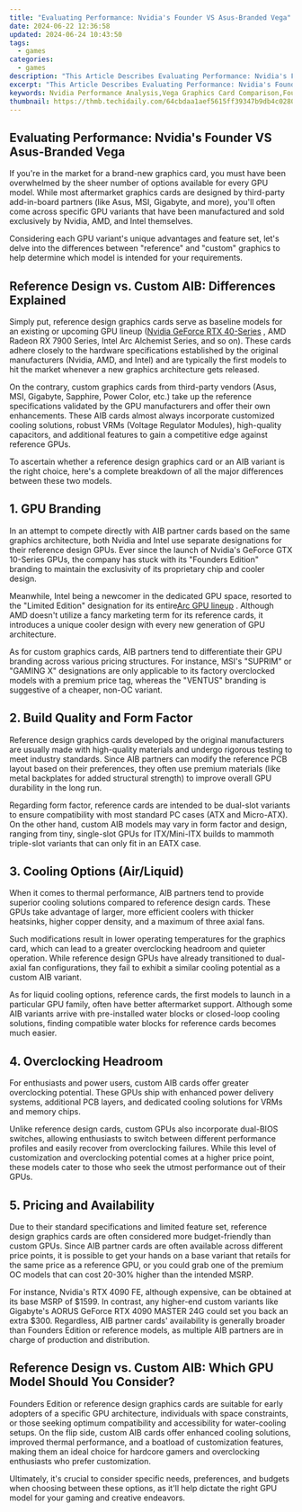 ```yaml
---
title: "Evaluating Performance: Nvidia's Founder VS Asus-Branded Vega"
date: 2024-06-22 12:36:58
updated: 2024-06-24 10:43:50
tags:
  - games
categories:
  - games
description: "This Article Describes Evaluating Performance: Nvidia's Founder VS Asus-Branded Vega"
excerpt: "This Article Describes Evaluating Performance: Nvidia's Founder VS Asus-Branded Vega"
keywords: Nvidia Performance Analysis,Vega Graphics Card Comparison,Founder vs Branded GPUs,Asus Vega Graphics Card Review,High-Performance VGAW Competitors (Nvidia),GPU Performance Metrics Evaluation,Founder-Branded vs Asus Graphics (Vega)
thumbnail: https://thmb.techidaily.com/64cbdaa1aef5615ff39347b9db4c0280ec8c3ce520d27154774aa65c3ef13831.jpg
---
```


## Evaluating Performance: Nvidia's Founder VS Asus-Branded Vega

 If you're in the market for a brand-new graphics card, you must have been overwhelmed by the sheer number of options available for every GPU model. While most aftermarket graphics cards are designed by third-party add-in-board partners (like Asus, MSI, Gigabyte, and more), you'll often come across specific GPU variants that have been manufactured and sold exclusively by Nvidia, AMD, and Intel themselves.

 Considering each GPU variant's unique advantages and feature set, let's delve into the differences between "reference" and "custom" graphics to help determine which model is intended for your requirements.

## Reference Design vs. Custom AIB: Differences Explained

 Simply put, reference design graphics cards serve as baseline models for an existing or upcoming GPU lineup ([Nvidia GeForce RTX 40-Series](https://www.makeuseof.com/best-40-series-graphics-cards/) , AMD Radeon RX 7900 Series, Intel Arc Alchemist Series, and so on). These cards adhere closely to the hardware specifications established by the original manufacturers (Nvidia, AMD, and Intel) and are typically the first models to hit the market whenever a new graphics architecture gets released.

 On the contrary, custom graphics cards from third-party vendors (Asus, MSI, Gigabyte, Sapphire, Power Color, etc.) take up the reference specifications validated by the GPU manufacturers and offer their own enhancements. These AIB cards almost always incorporate customized cooling solutions, robust VRMs (Voltage Regulator Modules), high-quality capacitors, and additional features to gain a competitive edge against reference GPUs.

 To ascertain whether a reference design graphics card or an AIB variant is the right choice, here's a complete breakdown of all the major differences between these two models.

## 1\. GPU Branding

 In an attempt to compete directly with AIB partner cards based on the same graphics architecture, both Nvidia and Intel use separate designations for their reference design GPUs. Ever since the launch of Nvidia's GeForce GTX 10-Series GPUs, the company has stuck with its "Founders Edition" branding to maintain the exclusivity of its proprietary chip and cooler design.

 Meanwhile, Intel being a newcomer in the dedicated GPU space, resorted to the "Limited Edition" designation for its entire[Arc GPU lineup](https://www.makeuseof.com/intel-arc-alchemist-release-dates-specs-prices/) . Although AMD doesn't utilize a fancy marketing term for its reference cards, it introduces a unique cooler design with every new generation of GPU architecture.

 As for custom graphics cards, AIB partners tend to differentiate their GPU branding across various pricing structures. For instance, MSI's "SUPRIM" or "GAMING X" designations are only applicable to its factory overclocked models with a premium price tag, whereas the "VENTUS" branding is suggestive of a cheaper, non-OC variant.

## 2\. Build Quality and Form Factor

 Reference design graphics cards developed by the original manufacturers are usually made with high-quality materials and undergo rigorous testing to meet industry standards. Since AIB partners can modify the reference PCB layout based on their preferences, they often use premium materials (like metal backplates for added structural strength) to improve overall GPU durability in the long run.

 Regarding form factor, reference cards are intended to be dual-slot variants to ensure compatibility with most standard PC cases (ATX and Micro-ATX). On the other hand, custom AIB models may vary in form factor and design, ranging from tiny, single-slot GPUs for ITX/Mini-ITX builds to mammoth triple-slot variants that can only fit in an EATX case.

## 3\. Cooling Options (Air/Liquid)

 When it comes to thermal performance, AIB partners tend to provide superior cooling solutions compared to reference design cards. These GPUs take advantage of larger, more efficient coolers with thicker heatsinks, higher copper density, and a maximum of three axial fans.

 Such modifications result in lower operating temperatures for the graphics card, which can lead to a greater overclocking headroom and quieter operation. While reference design GPUs have already transitioned to dual-axial fan configurations, they fail to exhibit a similar cooling potential as a custom AIB variant.

 As for liquid cooling options, reference cards, the first models to launch in a particular GPU family, often have better aftermarket support. Although some AIB variants arrive with pre-installed water blocks or closed-loop cooling solutions, finding compatible water blocks for reference cards becomes much easier.

## 4\. Overclocking Headroom

 For enthusiasts and power users, custom AIB cards offer greater overclocking potential. These GPUs ship with enhanced power delivery systems, additional PCB layers, and dedicated cooling solutions for VRMs and memory chips.

 Unlike reference design cards, custom GPUs also incorporate dual-BIOS switches, allowing enthusiasts to switch between different performance profiles and easily recover from overclocking failures. While this level of customization and overclocking potential comes at a higher price point, these models cater to those who seek the utmost performance out of their GPUs.

## 5\. Pricing and Availability

 Due to their standard specifications and limited feature set, reference design graphics cards are often considered more budget-friendly than custom GPUs. Since AIB partner cards are often available across different price points, it is possible to get your hands on a base variant that retails for the same price as a reference GPU, or you could grab one of the premium OC models that can cost 20-30% higher than the intended MSRP.

 For instance, Nvidia's RTX 4090 FE, although expensive, can be obtained at its base MSRP of $1599\. In contrast, any higher-end custom variants like Gigabyte's AORUS GeForce RTX 4090 MASTER 24G could set you back an extra $300\. Regardless, AIB partner cards' availability is generally broader than Founders Edition or reference models, as multiple AIB partners are in charge of production and distribution.

## Reference Design vs. Custom AIB: Which GPU Model Should You Consider?

 Founders Edition or reference design graphics cards are suitable for early adopters of a specific GPU architecture, individuals with space constraints, or those seeking optimum compatibility and accessibility for water-cooling setups. On the flip side, custom AIB cards offer enhanced cooling solutions, improved thermal performance, and a boatload of customization features, making them an ideal choice for hardcore gamers and overclocking enthusiasts who prefer customization.

 Ultimately, it's crucial to consider specific needs, preferences, and budgets when choosing between these options, as it'll help dictate the right GPU model for your gaming and creative endeavors.


<ins class="adsbygoogle"
     style="display:block"
     data-ad-format="autorelaxed"
     data-ad-client="ca-pub-7571918770474297"
     data-ad-slot="1223367746"></ins>



<ins class="adsbygoogle"
     style="display:block"
     data-ad-client="ca-pub-7571918770474297"
     data-ad-slot="8358498916"
     data-ad-format="auto"
     data-full-width-responsive="true"></ins>
